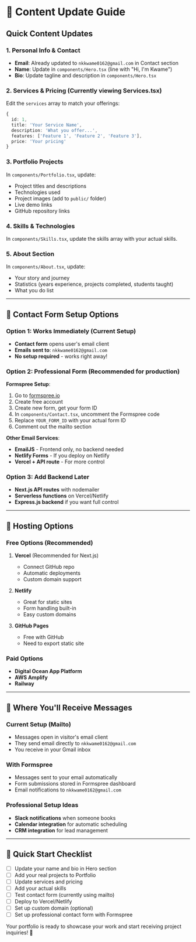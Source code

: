 # 📝 Content Update Guide

## Quick Content Updates

### 1. **Personal Info & Contact**
- **Email**: Already updated to `nkkwame0162@gmail.com` in Contact section
- **Name**: Update in `components/Hero.tsx` (line with "Hi, I'm Kwame")
- **Bio**: Update tagline and description in `components/Hero.tsx`

### 2. **Services & Pricing** (Currently viewing Services.tsx)
Edit the `services` array to match your offerings:

```typescript
{
  id: 1,
  title: 'Your Service Name',
  description: 'What you offer...',
  features: ['Feature 1', 'Feature 2', 'Feature 3'],
  price: 'Your pricing'
}
```

### 3. **Portfolio Projects**
In `components/Portfolio.tsx`, update:
- Project titles and descriptions
- Technologies used
- Project images (add to `public/` folder)
- Live demo links
- GitHub repository links

### 4. **Skills & Technologies**
In `components/Skills.tsx`, update the skills array with your actual skills.

### 5. **About Section**
In `components/About.tsx`, update:
- Your story and journey
- Statistics (years experience, projects completed, students taught)
- What you do list

---

## 📧 Contact Form Setup Options

### **Option 1: Works Immediately (Current Setup)**
- **Contact form** opens user's email client
- **Emails sent to**: `nkkwame0162@gmail.com`
- **No setup required** - works right away!

### **Option 2: Professional Form (Recommended for production)**
**Formspree Setup**:
1. Go to [formspree.io](https://formspree.io)
2. Create free account
3. Create new form, get your form ID
4. In `components/Contact.tsx`, uncomment the Formspree code
5. Replace `YOUR_FORM_ID` with your actual form ID
6. Comment out the mailto section

**Other Email Services**:
- **EmailJS** - Frontend only, no backend needed
- **Netlify Forms** - If you deploy on Netlify
- **Vercel + API route** - For more control

### **Option 3: Add Backend Later**
- **Next.js API routes** with nodemailer
- **Serverless functions** on Vercel/Netlify
- **Express.js backend** if you want full control

---

## 🚀 Hosting Options

### **Free Options (Recommended)**
1. **Vercel** (Recommended for Next.js)
   - Connect GitHub repo
   - Automatic deployments
   - Custom domain support

2. **Netlify**
   - Great for static sites
   - Form handling built-in
   - Easy custom domains

3. **GitHub Pages**
   - Free with GitHub
   - Need to export static site

### **Paid Options**
- **Digital Ocean App Platform**
- **AWS Amplify**
- **Railway**

---

## 📱 Where You'll Receive Messages

### **Current Setup (Mailto)**
- Messages open in visitor's email client
- They send email directly to `nkkwame0162@gmail.com`
- You receive in your Gmail inbox

### **With Formspree**
- Messages sent to your email automatically
- Form submissions stored in Formspree dashboard
- Email notifications to `nkkwame0162@gmail.com`

### **Professional Setup Ideas**
- **Slack notifications** when someone books
- **Calendar integration** for automatic scheduling
- **CRM integration** for lead management

---

## 🎯 Quick Start Checklist

- [ ] Update your name and bio in Hero section
- [ ] Add your real projects to Portfolio
- [ ] Update services and pricing
- [ ] Add your actual skills
- [ ] Test contact form (currently using mailto)
- [ ] Deploy to Vercel/Netlify
- [ ] Set up custom domain (optional)
- [ ] Set up professional contact form with Formspree

Your portfolio is ready to showcase your work and start receiving project inquiries! 🚀
